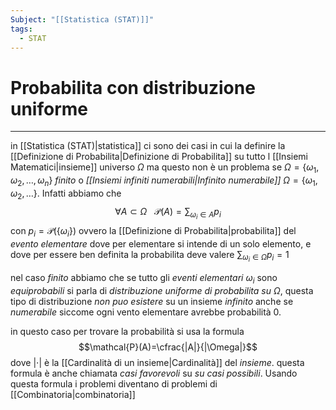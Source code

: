 ```yaml
---
Subject: "[[Statistica (STAT)]]"
tags:
  - STAT
---
```

# Probabilita con distribuzione uniforme
---
in [[Statistica (STAT)|statistica]] ci sono dei casi in cui la definire la [[Definizione di Probabilita|Definizione di Probabilita]] su tutto l [[Insiemi Matematici|insieme]] universo $\Omega$ ma questo non è un problema se $\Omega=\{\omega_1,\omega_2,\dots,\omega_n\}$ _finito_ o _[[Insiemi infiniti numerabili|Infinito numerabile]]_  $\Omega=\{\omega_1,\omega_2,\dots\}$. Infatti abbiamo che $$\forall A\subset \Omega \ \ \ \mathcal{P}(A)=\sum_{\omega_{i}\in  A}p_{i}$$con $p_{i}=\mathcal{P}(\{\omega_{i}\})$ ovvero la [[Definizione di Probabilita|probabilita]] del _evento elementare_ dove per elementare si intende di un solo elemento, e dove per essere ben definita la probabilita deve valere $\sum_{\omega_{i}\in \Omega}p_{i}=1$


nel caso _finito_ abbiamo che se tutto gli _eventi elementari_ $\omega_{i}$ sono _equiprobabili_ si parla di _distribuzione uniforme di probabilita su_ $\Omega$, questa tipo di distribuzione _non puo esistere_ su un insieme _infinito_ anche se _numerabile_ siccome ogni vento elementare avrebbe probabilità $0$.

in questo caso per trovare la probabilità si usa la formula $$\mathcal{P}(A)=\cfrac{|A|}{|\Omega|}$$dove $|\cdot|$ è la [[Cardinalità di un insieme|Cardinalità]] del _insieme_. questa formula è anche chiamata _casi favorevoli_ su _su casi possibili_. Usando questa formula i problemi diventano di problemi di [[Combinatoria|combinatoria]] 
